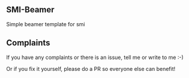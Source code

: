 ## SMI-Beamer
Simple beamer template for smi 

## Complaints
If you have any complaints or there is an issue, tell me or write to me :-)

Or if you fix it yourself, please do a PR so everyone else can benefit!
